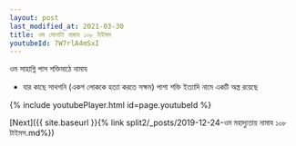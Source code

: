 ```yaml
---
layout: post
last_modified_at: 2021-03-30
title: ওম সোনাটা নামায ১০৮ টাইমস
youtubeId: 7W7rlA4mSxI
---
```

 
 
 ওম সাহাগ্নি পাস শক্তিমাঠে নামায  
 
 -  যার কাছে সাথগনি (একশ লোককে হত্যা করতে সক্ষম) পাশা শক্তি ইত্যাদি নামে একটি অস্ত্র রয়েছে 
 
  
 
  
 
 
 
 
 
 


{% include youtubePlayer.html id=page.youtubeId %}
 
[Next]({{ site.baseurl }}{% link  split2/_posts/2019-12-24-ওম মহাদ্যুতায় নামায ১০৮ টাইমস.md%})
 
